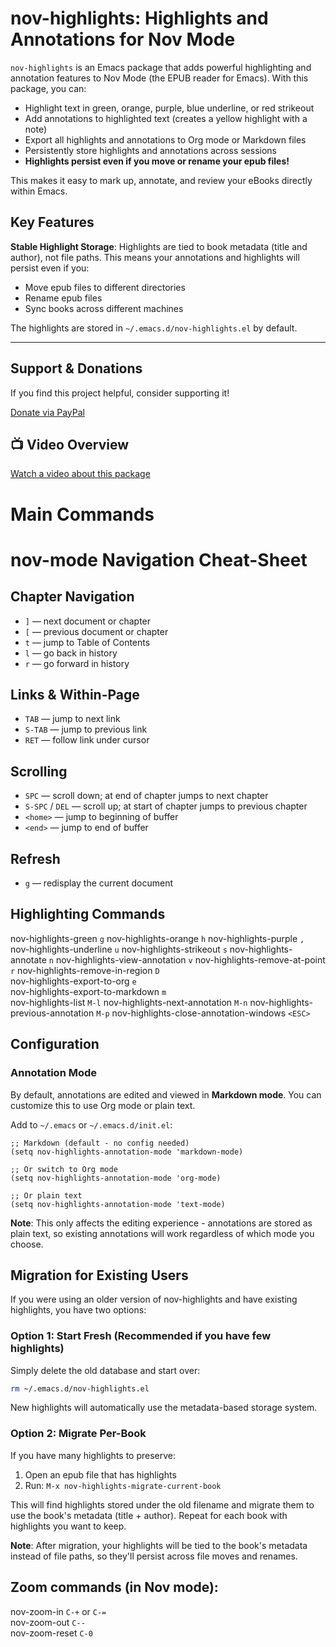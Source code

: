 
# nov-highlights: Highlights and Annotations for Nov Mode

`nov-highlights` is an Emacs package that adds powerful highlighting and annotation features to Nov Mode (the EPUB reader for Emacs). With this package, you can:

- Highlight text in green, orange, purple, blue underline, or red strikeout
- Add annotations to highlighted text (creates a yellow highlight with a note)
- Export all highlights and annotations to Org mode or Markdown files
- Persistently store highlights and annotations across sessions
- **Highlights persist even if you move or rename your epub files!**

This makes it easy to mark up, annotate, and review your eBooks directly within Emacs.

## Key Features

**Stable Highlight Storage**: Highlights are tied to book metadata (title and author), not file paths. This means your annotations and highlights will persist even if you:
- Move epub files to different directories
- Rename epub files
- Sync books across different machines

The highlights are stored in `~/.emacs.d/nov-highlights.el` by default.

---

## Support & Donations

If you find this project helpful, consider supporting it!

[Donate via PayPal](https://www.paypal.com/paypalme/revrari)

## 📺 Video Overview

[Watch a video about this package](https://youtu.be/HSxXWzGnMVI)

# Main Commands

# nov-mode Navigation Cheat-Sheet

## Chapter Navigation
- `]` — next document or chapter  
- `[` — previous document or chapter  
- `t` — jump to Table of Contents  
- `l` — go back in history  
- `r` — go forward in history  

## Links & Within-Page
- `TAB` — jump to next link  
- `S-TAB` — jump to previous link  
- `RET` — follow link under cursor  

## Scrolling
- `SPC` — scroll down; at end of chapter jumps to next chapter  
- `S-SPC` / `DEL` — scroll up; at start of chapter jumps to previous chapter  
- `<home>` — jump to beginning of buffer  
- `<end>` — jump to end of buffer  

## Refresh
- `g` — redisplay the current document  

## Highlighting Commands

nov-highlights-green        	        `g`
nov-highlights-orange	                `h`
nov-highlights-purple	                `,`
nov-highlights-underline	            `u`
nov-highlights-strikeout	            `s`
nov-highlights-annotate	                `n`
nov-highlights-view-annotation	        `v`
nov-highlights-remove-at-point	        `r`
nov-highlights-remove-in-region	        `D`  
nov-highlights-export-to-org	        `e`  
nov-highlights-export-to-markdown	    `m`  
nov-highlights-list	                    `M-l`
nov-highlights-next-annotation	        `M-n`
nov-highlights-previous-annotation	    `M-p`
nov-highlights-close-annotation-windows	`<ESC>`

## Configuration

### Annotation Mode

By default, annotations are edited and viewed in **Markdown mode**. You can customize this to use Org mode or plain text.

Add to `~/.emacs` or `~/.emacs.d/init.el`:

```elisp
;; Markdown (default - no config needed)
(setq nov-highlights-annotation-mode 'markdown-mode)

;; Or switch to Org mode
(setq nov-highlights-annotation-mode 'org-mode)

;; Or plain text
(setq nov-highlights-annotation-mode 'text-mode)
```

**Note**: This only affects the editing experience - annotations are stored as plain text, so existing annotations will work regardless of which mode you choose.

## Migration for Existing Users

If you were using an older version of nov-highlights and have existing highlights, you have two options:

### Option 1: Start Fresh (Recommended if you have few highlights)
Simply delete the old database and start over:
```bash
rm ~/.emacs.d/nov-highlights.el
```
New highlights will automatically use the metadata-based storage system.

### Option 2: Migrate Per-Book
If you have many highlights to preserve:

1. Open an epub file that has highlights
2. Run: `M-x nov-highlights-migrate-current-book`

This will find highlights stored under the old filename and migrate them to use the book's metadata (title + author). Repeat for each book with highlights you want to keep.

**Note**: After migration, your highlights will be tied to the book's metadata instead of file paths, so they'll persist across file moves and renames.

## Zoom commands (in Nov mode):

nov-zoom-in	    `C-+` or `C-=`  
nov-zoom-out	`C--`  
nov-zoom-reset	`C-0`  



